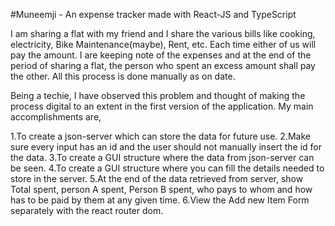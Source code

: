 #Muneemji - An expense tracker made with React-JS and TypeScript

I am sharing a flat with my friend and I share the various bills like cooking, electricity, Bike Maintenance(maybe), Rent, etc. Each time either of us will pay the amount.
I are keeping note of the expenses and at the end of the period of sharing a flat, the person who spent an excess amount shall pay the other. 
All this process is done manually as on date.

Being a techie, I have observed this problem and thought of making the process digital to an extent in the first version of the application. My main accomplishments are,

1.To create a json-server which can store the data for future use.
2.Make sure every input has an id and the user should not manually insert the id for the data.
3.To create a GUI structure where the data from json-server can be seen.
4.To create a GUI structure where you can fill the details needed to store in the server.
5.At the end of the data retrieved from server, show Total spent, person A spent, Person B spent, who pays to whom and how has to be paid by them at any given time.
6.View the Add new Item Form separately with the react router dom.
